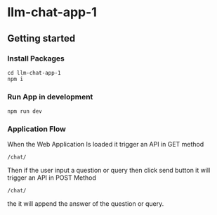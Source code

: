 # llm-chat-app-1

## Getting started

### Install Packages
```
cd llm-chat-app-1
npm i
```

### Run App in development
```
npm run dev
```

### Application Flow
When the Web Application Is loaded it trigger an API in GET method
```
/chat/
```

Then if the user input a question or query then click send button it will trigger an API in POST Method
```
/chat/
```

the it will append the answer of the question or query.
